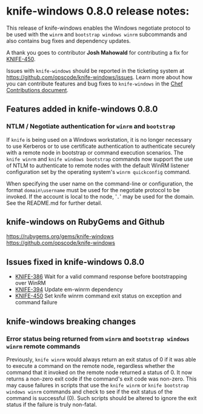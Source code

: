 <!---
This file is reset every time a new release is done. The contents of this file are for the currently unreleased version.

Example Note:

## Example Heading
Details about the thing that changed that needs to get included in the Release Notes in markdown.
-->
# knife-windows 0.8.0 release notes:
This release of knife-windows enables the Windows negotiate protocol to be
used with the `winrm` and `bootstrap windows winrm` subcommands and also
contains bug fixes and dependency updates.

A thank you goes to contributor **Josh Mahowald** for contributing a fix for
[KNIFE-450](https://tickets.opscode.com/browse/KNIFE-450).

Issues with `knife-windows` should be reported in the ticketing system at
https://github.com/opscode/knife-windows/issues. Learn more about how you can
contribute features and bug fixes to `knife-windows` in the [Chef Contributions document](http://docs.opscode.com/community_contributions.html).

## Features added in knife-windows 0.8.0

### NTLM / Negotiate authentication for `winrm` and `bootstrap`
If `knife` is being used on a Windows workstation, it is no longer necessary
to use Kerberos or to use certificate authentication to authenticate securely
with a remote node in bootstrap or command execution scenarios. The `knife winrm` and `knife
windows bootstrap` commands now support the use of NTLM to authenticate to remote
nodes with the default WinRM listener configuration set by the operating
system's `winrm quickconfig` command.

When specifying the user name on the command-line or configuration, the format `domain\username` must be used for
the negotiate protocol to be invoked. If the account is local to the node,
'`.`' may be used for the domain. See the README.md for further detail.

## knife-windows on RubyGems and Github
https://rubygems.org/gems/knife-windows
https://github.com/opscode/knife-windows

## Issues fixed in knife-windows 0.8.0
* [KNIFE-386](https://tickets.opscode.com/browse/KNIFE-386) Wait for a valid command response before bootstrapping over WinRM
* [KNIFE-394](https://tickets.opscode.com/browse/KNIFE-394) Update em-winrm dependency
* [KNIFE-450](https://tickets.opscode.com/browse/KNIFE-450) Set knife winrm command exit status on exception and command failure

## knife-windows breaking changes

### Error status being returned from `winrm` and `bootstrap windows winrm` remote commands

Previously, `knife winrm` would always return an exit status of 0 if it was able to
execute a command on the remote node, regardless whether the command that it
invoked on the remote node returned a status of 0. It now returns a non-zero
exit code if the command's exit code was non-zero. This may cause failures in
scripts that use the `knife winrm` or `knife bootstrap windows winrm` commands
and check to see if the exit status of the command is successful (0). Such
scripts should be altered to ignore the exit status if the failure is truly non-fatal.
